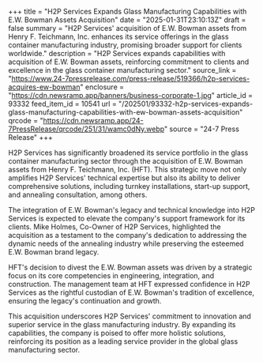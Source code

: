 +++
title = "H2P Services Expands Glass Manufacturing Capabilities with E.W. Bowman Assets Acquisition"
date = "2025-01-31T23:10:13Z"
draft = false
summary = "H2P Services' acquisition of E.W. Bowman assets from Henry F. Teichmann, Inc. enhances its service offerings in the glass container manufacturing industry, promising broader support for clients worldwide."
description = "H2P Services expands capabilities with acquisition of E.W. Bowman assets, reinforcing commitment to clients and excellence in the glass container manufacturing sector."
source_link = "https://www.24-7pressrelease.com/press-release/519366/h2p-services-acquires-ew-bowman"
enclosure = "https://cdn.newsramp.app/banners/business-corporate-1.jpg"
article_id = 93332
feed_item_id = 10541
url = "/202501/93332-h2p-services-expands-glass-manufacturing-capabilities-with-ew-bowman-assets-acquisition"
qrcode = "https://cdn.newsramp.app/24-7PressRelease/qrcode/251/31/wamc0dNy.webp"
source = "24-7 Press Release"
+++

<p>H2P Services has significantly broadened its service portfolio in the glass container manufacturing sector through the acquisition of E.W. Bowman assets from Henry F. Teichmann, Inc. (HFT). This strategic move not only amplifies H2P Services' technical expertise but also its ability to deliver comprehensive solutions, including turnkey installations, start-up support, and annealing consultation, among others.</p><p>The integration of E.W. Bowman's legacy and technical knowledge into H2P Services is expected to elevate the company's support framework for its clients. Mike Holmes, Co-Owner of H2P Services, highlighted the acquisition as a testament to the company's dedication to addressing the dynamic needs of the annealing industry while preserving the esteemed E.W. Bowman brand legacy.</p><p>HFT's decision to divest the E.W. Bowman assets was driven by a strategic focus on its core competencies in engineering, integration, and construction. The management team at HFT expressed confidence in H2P Services as the rightful custodian of E.W. Bowman's tradition of excellence, ensuring the legacy's continuation and growth.</p><p>This acquisition underscores H2P Services' commitment to innovation and superior service in the glass manufacturing industry. By expanding its capabilities, the company is poised to offer more holistic solutions, reinforcing its position as a leading service provider in the global glass manufacturing sector.</p>